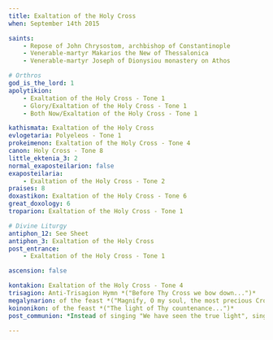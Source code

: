 ```yaml
---
title: Exaltation of the Holy Cross
when: September 14th 2015

saints:
    - Repose of John Chrysostom, archbishop of Constantinople
    - Venerable-martyr Makarios the New of Thessalonica
    - Venerable-martyr Joseph of Dionysiou monastery on Athos

# Orthros
god_is_the_lord: 1
apolytikion:
    - Exaltation of the Holy Cross - Tone 1
    - Glory/Exaltation of the Holy Cross - Tone 1
    - Both Now/Exaltation of the Holy Cross - Tone 1

kathismata: Exaltation of the Holy Cross
evlogetaria: Polyeleos - Tone 1
prokeimenon: Exaltation of the Holy Cross - Tone 4
canon: Holy Cross - Tone 8
little_ektenia_3: 2
normal_exaposteilarion: false
exaposteilaria:
    - Exaltation of the Holy Cross - Tone 2
praises: 8
doxastikon: Exaltation of the Holy Cross - Tone 6
great_doxology: 6
troparion: Exaltation of the Holy Cross - Tone 1

# Divine Liturgy
antiphon_12: See Sheet
antiphon_3: Exaltation of the Holy Cross
post_entrance:
    - Exaltation of the Holy Cross - Tone 1

ascension: false

kontakion: Exaltation of the Holy Cross - Tone 4
trisagion: Anti-Trisagion Hymn *("Before Thy Cross we bow down...")*
megalynarion: of the feast *("Magnify, O my soul, the most precious Cross...")*
koinonikon: of the feast *("The light of Thy countenance...")*
post_communion: *Instead of singing "We have seen the true light", sing the Apolytikion of the Holy Cross.*

---
```



